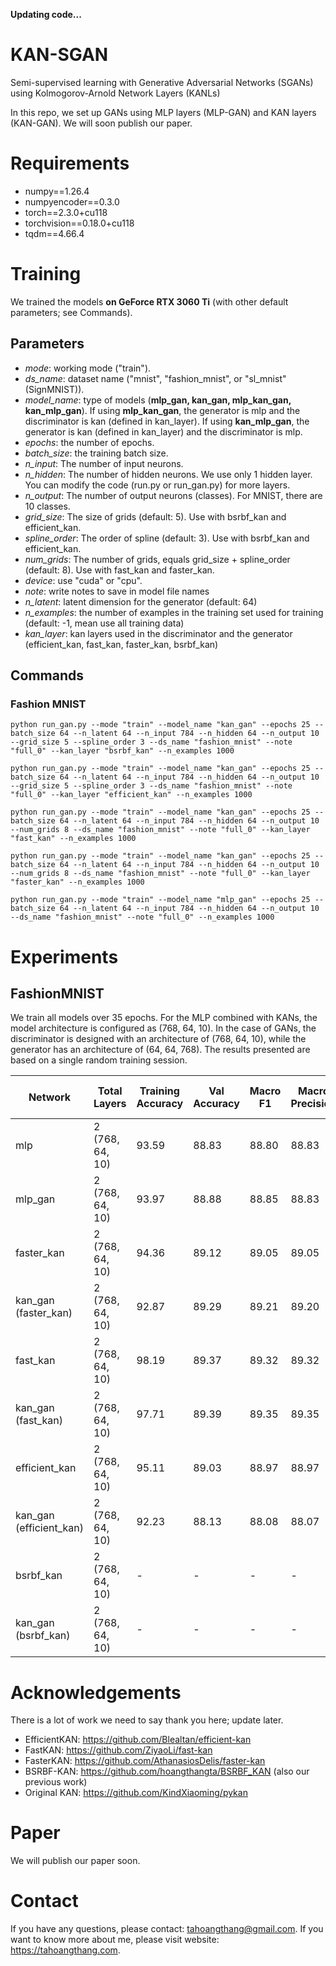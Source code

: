 **Updating code...**

# KAN-SGAN
Semi-supervised learning with Generative Adversarial Networks (SGANs) using Kolmogorov-Arnold Network Layers (KANLs)

In this repo, we set up GANs using MLP layers (MLP-GAN) and KAN layers (KAN-GAN). We will soon publish our paper.

# Requirements 
* numpy==1.26.4
* numpyencoder==0.3.0
* torch==2.3.0+cu118
* torchvision==0.18.0+cu118
* tqdm==4.66.4

# Training
We trained the models  **on GeForce RTX 3060 Ti** (with other default parameters; see Commands).

## Parameters
* *mode*: working mode ("train").
* *ds_name*: dataset name ("mnist", "fashion_mnist", or "sl_mnist" (SignMNIST)).
* *model_name*: type of models (**mlp_gan, kan_gan, mlp_kan_gan, kan_mlp_gan**). If using **mlp_kan_gan**, the generator is mlp and the discriminator is kan (defined in kan_layer). If using **kan_mlp_gan**, the generator is kan (defined in kan_layer) and the discriminator is mlp.
* *epochs*: the number of epochs.
* *batch_size*: the training batch size.
* *n_input*: The number of input neurons.
* *n_hidden*: The number of hidden neurons. We use only 1 hidden layer. You can modify the code (run.py or run_gan.py) for more layers.
* *n_output*: The number of output neurons (classes). For MNIST, there are 10 classes.
* *grid_size*: The size of grids (default: 5). Use with bsrbf_kan and efficient_kan.
* *spline_order*: The order of spline (default: 3). Use with bsrbf_kan and efficient_kan.
* *num_grids*: The number of grids, equals grid_size + spline_order (default: 8). Use with fast_kan and faster_kan.
* *device*: use "cuda" or "cpu".
* *note*: write notes to save in model file names
* *n_latent*: latent dimension for the generator (default: 64)
* *n_examples*: the number of examples in the training set used for training (default: -1, mean use all training data)
* *kan_layer*: kan layers used in the discriminator and the generator (efficient_kan, fast_kan, faster_kan, bsrbf_kan)

## Commands
### Fashion MNIST
```python run_gan.py --mode "train" --model_name "kan_gan" --epochs 25 --batch_size 64 --n_latent 64 --n_input 784 --n_hidden 64 --n_output 10 --grid_size 5 --spline_order 3 --ds_name "fashion_mnist" --note "full_0" --kan_layer "bsrbf_kan" --n_examples 1000```

```python run_gan.py --mode "train" --model_name "kan_gan" --epochs 25 --batch_size 64 --n_latent 64 --n_input 784 --n_hidden 64 --n_output 10 --grid_size 5 --spline_order 3 --ds_name "fashion_mnist" --note "full_0" --kan_layer "efficient_kan" --n_examples 1000```

```python run_gan.py --mode "train" --model_name "kan_gan" --epochs 25 --batch_size 64 --n_latent 64 --n_input 784 --n_hidden 64 --n_output 10 --num_grids 8 --ds_name "fashion_mnist" --note "full_0" --kan_layer "fast_kan" --n_examples 1000```

```python run_gan.py --mode "train" --model_name "kan_gan" --epochs 25 --batch_size 64 --n_latent 64 --n_input 784 --n_hidden 64 --n_output 10 --num_grids 8 --ds_name "fashion_mnist" --note "full_0" --kan_layer "faster_kan" --n_examples 1000```

```python run_gan.py --mode "train" --model_name "mlp_gan" --epochs 25 --batch_size 64 --n_latent 64 --n_input 784 --n_hidden 64 --n_output 10 --ds_name "fashion_mnist" --note "full_0" --n_examples 1000```

# Experiments
## FashionMNIST
We train all models over 35 epochs. For the MLP combined with KANs, the model architecture is configured as (768, 64, 10). In the case of GANs, the discriminator is designed with an architecture of (768, 64, 10), while the generator has an architecture of (64, 64, 768). The results presented are based on a single random training session.

 Network | Total Layers | Training Accuracy | Val Accuracy | Macro F1 | Macro Precision | Macro Recall | Training time (seconds) | Params
 | ------------- | ------------- | ------------- | ------------- | ------------- | ------------- | ------------- | ------------- | ------------- |
 | mlp | 2 (768, 64, 10) | 93.59 | 88.83 | 88.80 | 88.83 | 88.84 | 207 | - |
 | mlp_gan | 2 (768, 64, 10) | 93.97 | 88.88 | 88.85 | 88.83 | 88.89 | 319 | - |
 | faster_kan | 2 (768, 64, 10) | 94.36 | 89.12 | 89.05 | 89.05 | 89.10 | 223 | - |
 | kan_gan (faster_kan) | 2 (768, 64, 10) | 92.87 | 89.29 | 89.21 | 89.20 | 89.27 | 328 | - |
 | fast_kan | 2 (768, 64, 10) | 98.19 | 89.37 | 89.32 | 89.32 | 89.35 | 207 | - |
 | kan_gan (fast_kan) | 2 (768, 64, 10) | 97.71 | 89.39 | 89.35 | 89.35 | 89.37 | 360 | - |
 | efficient_kan | 2 (768, 64, 10) | 95.11 | 89.03 | 88.97 | 88.97 | 89.01 | 255 | - |
 | kan_gan (efficient_kan) | 2 (768, 64, 10) | 92.23  | 88.13 | 88.08 | 88.07 | 88.14 | 468 | - |
 | bsrbf_kan | 2 (768, 64, 10) | - | - | - | - | - | - | - |
 | kan_gan (bsrbf_kan) | 2 (768, 64, 10) | - | - | - | - | - | - | - |

# Acknowledgements
There is a lot of work we need to say thank you here; update later.
* EfficientKAN: https://github.com/Blealtan/efficient-kan
* FastKAN: https://github.com/ZiyaoLi/fast-kan
* FasterKAN: https://github.com/AthanasiosDelis/faster-kan
* BSRBF-KAN: https://github.com/hoangthangta/BSRBF_KAN (also our previous work)
* Original KAN: https://github.com/KindXiaoming/pykan

# Paper
We will publish our paper soon.

# Contact
If you have any questions, please contact: tahoangthang@gmail.com. If you want to know more about me, please visit website: https://tahoangthang.com.
